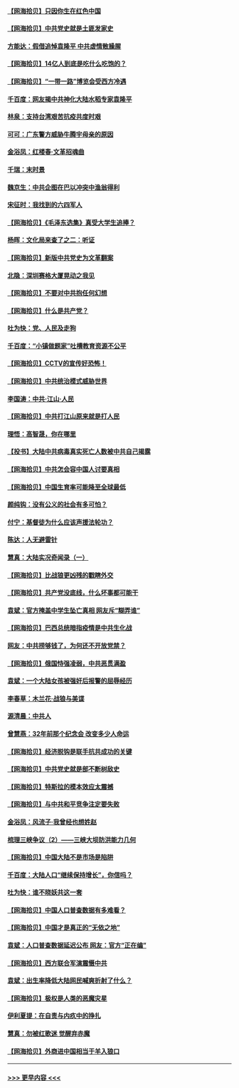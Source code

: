 #### [【网海拾贝】只因你生在红色中国](../pages/nsc993/n12979096.md?t=05281702) 
#### [【网海拾贝】中共党史就是土匪发家史](../pages/nsc993/n12976478.md?t=05281702) 
#### [方能达：假借追悼袁隆平 中共虚情散臊腥](../pages/nsc993/n12976396.md?t=05281702) 
#### [【网海拾贝】14亿人到底是吃什么吃饱的？](../pages/nsc993/n12974125.md?t=05281702) 
#### [【网海拾贝】“一带一路”博览会受西方冷遇](../pages/nsc993/n12971787.md?t=05281702) 
#### [千百度：网友揭中共神化大陆水稻专家袁隆平](../pages/nsc993/n12971733.md?t=05281702) 
#### [林泉：支持台湾艰苦抗疫共度时艰](../pages/nsc993/n12971350.md?t=05281702) 
#### [可可：广东警方威胁牛腾宇母亲的原因](../pages/nsc993/n12971100.md?t=05281702) 
#### [金浴凤：红楼春·文革招魂曲](../pages/nsc993/n12970354.md?t=05281702) 
#### [千瑞：末时景](../pages/nsc993/n12970337.md?t=05281702) 
#### [魏京生：中共企图在巴以冲突中渔翁得利](../pages/nsc993/n12970286.md?t=05281702) 
#### [宋征时：我找到的六四军人](../pages/nsc993/n12970213.md?t=05281702) 
#### [【网海拾贝】《毛泽东选集》真受大学生追捧？](../pages/nsc993/n12968779.md?t=05281702) 
#### [杨晖：文化局来查了之二：听证](../pages/nsc993/n12966528.md?t=05281702) 
#### [【网海拾贝】新版中共党史为文革翻案](../pages/nsc993/n12967526.md?t=05281702) 
#### [北隐：深圳赛格大厦晃动之我见](../pages/nsc993/n12967393.md?t=05281702) 
#### [【网海拾贝】不要对中共抱任何幻想](../pages/nsc993/n12965222.md?t=05281702) 
#### [【网海拾贝】什么是共产党？](../pages/nsc993/n12962781.md?t=05281702) 
#### [吐为快：党、人民及走狗](../pages/nsc993/n12962747.md?t=05281702) 
#### [千百度：“小镇做题家”吐槽教育资源不公平](../pages/nsc993/n12962705.md?t=05281702) 
#### [【网海拾贝】CCTV的宣传好恐怖！](../pages/nsc993/n12959984.md?t=05281702) 
#### [【网海拾贝】中共统治模式威胁世界](../pages/nsc993/n12957622.md?t=05281702) 
#### [李国涛：中共‧江山‧人民](../pages/nsc993/n12957502.md?t=05281702) 
#### [【网海拾贝】中共打江山原来就是打人民](../pages/nsc993/n12954345.md?t=05281702) 
#### [理悟：高智晟，你在哪里](../pages/nsc993/n12953115.md?t=05281702) 
#### [【投书】大陆中共病毒真实死亡人数被中共自己揭露](../pages/nsc993/n12953050.md?t=05281702) 
#### [【网海拾贝】中共怎会容中国人讨要真相](../pages/nsc993/n12952161.md?t=05281702) 
#### [【网海拾贝】中国生育率可能降至全球最低](../pages/nsc993/n12948793.md?t=05281702) 
#### [颜纯钩：没有公义的社会有多可怕？](../pages/nsc993/n12947626.md?t=05281702) 
#### [付宁：基督徒为什么应该声援法轮功？](../pages/nsc993/n12947233.md?t=05281702) 
#### [陈达：人无避雷针](../pages/nsc993/n12947098.md?t=05281702) 
#### [慧真：大陆实况奇闻录（一）](../pages/nsc993/n12945811.md?t=05281702) 
#### [【网海拾贝】比战狼更凶残的戳瞎外交](../pages/nsc993/n12945717.md?t=05281702) 
#### [【网海拾贝】共产党没底线，什么坏事都可能干](../pages/nsc993/n12942090.md?t=05281702) 
#### [袁斌：官方掩盖中学生坠亡真相 网友斥“糊弄谁”](../pages/nsc993/n12942029.md?t=05281702) 
#### [【网海拾贝】巴西总统暗指疫情是中共生化战](../pages/nsc993/n12938999.md?t=05281702) 
#### [网友：中共捞够钱了，为何还不开放党禁？](../pages/nsc993/n12938952.md?t=05281702) 
#### [【网海拾贝】俄国恃强凌弱，中共恶贯满盈](../pages/nsc993/n12936626.md?t=05281702) 
#### [袁斌：一个大陆女孩被强奸后报警的屈辱经历](../pages/nsc993/n12936547.md?t=05281702) 
#### [李春草：木兰花·战狼与美谍](../pages/nsc993/n12935995.md?t=05281702) 
#### [源清晨：中共人](../pages/nsc993/n12935589.md?t=05281702) 
#### [曾慧燕：32年前那个纪念会 改变多少人命运](../pages/nsc993/n12934233.md?t=05281702) 
#### [【网海拾贝】经济脱钩是联手抗共成功的关键](../pages/nsc993/n12934176.md?t=05281702) 
#### [【网海拾贝】中共党史就是部不断树敌史](../pages/nsc993/n12932844.md?t=05281702) 
#### [【网海拾贝】特斯拉的模本效应太震撼](../pages/nsc993/n12925626.md?t=05281702) 
#### [【网海拾贝】与中共和平竞争注定要失败](../pages/nsc993/n12923326.md?t=05281702) 
#### [金浴凤：风流子‧我曾经也想姓赵](../pages/nsc993/n12920911.md?t=05281702) 
#### [梳理三峡争议（2）——三峡大坝防洪能力几何](../pages/nsc993/n12920173.md?t=05281702) 
#### [【网海拾贝】中国大陆不是市场是陷阱](../pages/nsc993/n12920143.md?t=05281702) 
#### [千百度：大陆人口“继续保持增长”，你信吗？](../pages/nsc993/n12918946.md?t=05281702) 
#### [吐为快：谁不晓妖共这一套](../pages/nsc993/n12918941.md?t=05281702) 
#### [【网海拾贝】中国人口普查数据有多难看？](../pages/nsc993/n12917822.md?t=05281702) 
#### [【网海拾贝】中国才是真正的“无依之地”](../pages/nsc993/n12915845.md?t=05281702) 
#### [袁斌：人口普查数据延迟公布 网友：官方“正在编”](../pages/nsc993/n12915748.md?t=05281702) 
#### [【网海拾贝】西方联合军演震慑中共](../pages/nsc993/n12913466.md?t=05281702) 
#### [袁斌：出生率降低大陆网民喊爽折射了什么？](../pages/nsc993/n12913365.md?t=05281702) 
#### [【网海拾贝】极权是人类的恶魔灾星](../pages/nsc993/n12910697.md?t=05281702) 
#### [伊利夏提：在自责与内疚中的挣扎](../pages/nsc993/n12910493.md?t=05281702) 
#### [慧真：勿被红歌迷 觉醒弃赤魔](../pages/nsc993/n12910485.md?t=05281702) 
#### [【网海拾贝】外商进中国相当于羊入狼口](../pages/nsc993/n12908274.md?t=05281702) 

----
#### [ >>> 更早内容 <<< ](../indexes/nsc993-earlier.md)
